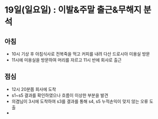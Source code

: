 # 19일(일요일) :  이발&주말 출근&무해지 분석

## 아침

* 10시 기상 후 아침식사로 전복죽을 먹고 커피를 내려 다산 드로시아 미용실 방문
* 11시에 미용실을 방문하여 머리를 자르고 11시 반에 회사로 출근

## 점심

* 12시 20분쯤 회사에 도착 
* s1~s5 결과를 확인하였으나 흐름이 이상한 부분을 발견
* 의겸님이 3시에 도착하여 s3를 결과를 통해 s4, s5 누적손익이 맞지 않는 오류 도출
* 
<!--stackedit_data:
eyJoaXN0b3J5IjpbMTUzMjkyODc3OV19
-->
